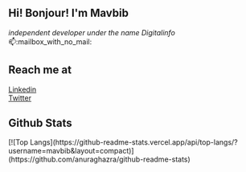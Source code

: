 

<!--
**mavbib/mavbib** is a ✨ _special_ ✨ repository because its `README.md` (this file) appears on your GitHub profile.

Here are some ideas to get you started:

- 🔭 I’m currently working on ...
- 🌱 I’m currently learning ...
- 👯 I’m looking to collaborate on ...
- 🤔 I’m looking for help with ...
- 💬 Ask me about ...
- 📫 How to reach me: ...
- 😄 Pronouns: ...
- ⚡ Fun fact: ...
-->
<h2>Hi! Bonjour! I'm Mavbib</h2>
<em>independent developer under the name Digitalinfo</em><br/>
📫:mailbox_with_no_mail:<h2>Reach me at</h2>
<a href="http://www.linkedin.com/in/marc-andre-veilleux-aa367b72">Linkedin</a><br/>
<a href="https://twitter.com/xaltran">Twitter</a><br/>
<a onclick="togceci()"><h2>Github Stats</h2><i class='fas fa-angle-down' style='font-size:36px'></i></a>
[![Top Langs](https://github-readme-stats.vercel.app/api/top-langs/?username=mavbib&layout=compact)](https://github.com/anuraghazra/github-readme-stats)

